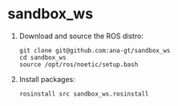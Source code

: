 sandbox_ws
==========

1. Download and source the ROS distro:
 
   ```
   git clone git@github.com:ana-gt/sandbox_ws
   cd sandbox_ws
   source /opt/ros/noetic/setup.bash
   ```
   
2. Install packages:
   
   ```
   rosinstall src sandbox_ws.rosinstall
   ```

